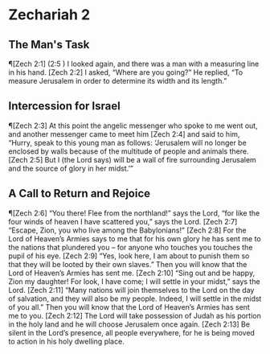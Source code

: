 # Zechariah 2

## The Man's Task
¶[Zech 2:1] (2:5 ) I looked again, and there was a man with a measuring line in his hand.
[Zech 2:2] I asked, “Where are you going?” He replied, “To measure Jerusalem in order to determine its width and its length.”

## Intercession for Israel
¶[Zech 2:3] At this point the angelic messenger who spoke to me went out, and another messenger came to meet him
[Zech 2:4] and said to him, “Hurry, speak to this young man as follows: ‘Jerusalem will no longer be enclosed by walls because of the multitude of people and animals there.
[Zech 2:5] But I (the Lord says) will be a wall of fire surrounding Jerusalem and the source of glory in her midst.’”

## A Call to Return and Rejoice
¶[Zech 2:6] “You there! Flee from the northland!” says the Lord, “for like the four winds of heaven I have scattered you,” says the Lord.
[Zech 2:7] “Escape, Zion, you who live among the Babylonians!”
[Zech 2:8] For the Lord of Heaven’s Armies says to me that for his own glory he has sent me to the nations that plundered you – for anyone who touches you touches the pupil of his eye.
[Zech 2:9] “Yes, look here, I am about to punish them so that they will be looted by their own slaves.” Then you will know that the Lord of Heaven’s Armies has sent me.
[Zech 2:10] “Sing out and be happy, Zion my daughter! For look, I have come; I will settle in your midst,” says the Lord.
[Zech 2:11] “Many nations will join themselves to the Lord on the day of salvation, and they will also be my people. Indeed, I will settle in the midst of you all.” Then you will know that the Lord of Heaven’s Armies has sent me to you.
[Zech 2:12] The Lord will take possession of Judah as his portion in the holy land and he will choose Jerusalem once again.
[Zech 2:13] Be silent in the Lord’s presence, all people everywhere, for he is being moved to action in his holy dwelling place.

